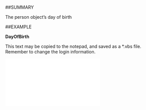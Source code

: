 

##SUMMARY

The person object’s day of birth


##EXAMPLE

**DayOfBirth**

This text may be copied to the notepad, and saved as a *.vbs file. Remember to change the login information.

![](../../Examples/vbs/SOPerson.DayOfBirth.vbs.txt)





